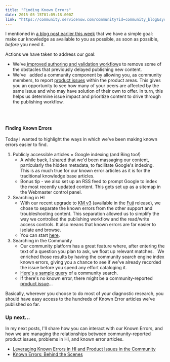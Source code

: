 ```yaml
---
title: "Finding Known Errors"
date: 2015-05-15T01:09:18.000Z
link: "https://community.servicenow.com/community?id=community_blog&sys_id=844d6ee5dbd0dbc01dcaf3231f9619c5"
---
```

<p>I mentioned in <a __default_attr="4232" __jive_macro_name="blogpost" class="jive_macro jive_macro_blogpost" data-orig-content="a blog post earlier this week" href="/community?id=community_blog&sys_id=05cc2265dbd0dbc01dcaf3231f961916" modifiedtitle="true" title="a blog post earlier this week">a blog post earlier this week</a> that we have a simple goal: make our knowledge as available to you as possible, as soon as possible, <em>before</em> you need it.</p><p></p><p>Actions we have taken to address our goal:</p><ul><li>We've<a __default_attr="3999" __jive_macro_name="blogpost" class="jive_macro jive_macro_blogpost" data-orig-content=" improved authoring and validation workflow" href="/community?id=community_blog&sys_id=adcc2265dbd0dbc01dcaf3231f961999" modifiedtitle="true" title=" improved authoring and validation workflow"> improved authoring and validation workflow</a>s to remove some of the obstacles that previously delayed publishing new content.</li><li>We've   added a community component by allowing you, as community members, to report <a __default_attr="4219" __jive_macro_name="blogpost" class="jive_macro jive_macro_blogpost" data-orig-content="product issues" href="/community?id=community_blog&sys_id=e27d6269dbd0dbc01dcaf3231f9619c6" modifiedtitle="true" title="product issues">product issues</a> within the product areas. This gives you an opportunity to see how many of your peers are affected by the same issue and who may have solution of their own to offer. <span class="s1">In turn, this helps us determine issue impact and prioritize content to drive through the publishing workflow.</span></li></ul><p><span style="font-size: 14px; font-family: 'Helvetica Neue';"><br/></span></p><h2><span style="font-size: 14px; font-family: 'Helvetica Neue';">Finding Known Errors</span></h2><p></p><p>Today I wanted to highlight the ways in which we've been making known errors easier to find.</p><ol><li>Publicly accessible articles = Google indexing (and Bing too!)<ul><li>A while back,<a __default_attr="3225" __jive_macro_name="blogpost" class="jive_macro jive_macro_blogpost" data-orig-content=" I shared" href="/community?id=community_blog&sys_id=9acc6265dbd0dbc01dcaf3231f9619ef" modifiedtitle="true" title=" I shared"> I shared</a> that we'd been massaging our content, particularly the hidden metadata, to facilitate Google's indexing.   This is as much true for our known error articles as it is for the traditional knowledge base articles.</li><li>Bonus tip - we also set up an RSS feed to prompt Google to index the most recently updated content. This gets set up as a sitemap in the Webmaster control panel.</li></ul></li><li>Searching in HI<ul><li>With our recent upgrade to <a title="ki.servicenow.com/index.php?title=Knowledge_Management" href="http://wiki.servicenow.com/index.php?title=Knowledge_Management">KM v3</a> (available in the <a __default_attr="3942" __jive_macro_name="blogpost" class="jive_macro jive_macro_blogpost" data-orig-content="Fuji" href="/community?id=community_blog&sys_id=1afd662ddbd0dbc01dcaf3231f96198c" modifiedtitle="true" title="Fuji">Fuji</a> release), we chose to separate the known errors from the other support and troubleshooting content. This separation allowed us to simplify the way we controlled the publishing workflow and the read/write access controls. It also means that known errors are far easier to isolate and browse.</li><li>You can start <a title="i.service-now.com/knowledge_home_launcher.do" href="https://hi.service-now.com/knowledge_home_launcher.do">here</a>.</li></ul></li><li>Searching in the Community<ul><li>Our community platform has a great feature where, after entering the text of a question you plan to ask, we float up relevant matches.   We enriched those results by having the community search engine index known errors, giving you a chance to see if we've already recorded the issue before you spend any effort cataloging it.</li><li><a title="" _jive_internal="true" href="/search.jspa?q=KB*&amp;type=knownissue">Here's a sample query</a> of a community search.</li><li>If there's no known error, there might be a community-reported <a __default_attr="4219" __jive_macro_name="blogpost" class="jive_macro jive_macro_blogpost" data-orig-content="product issue" href="/community?id=community_blog&sys_id=e27d6269dbd0dbc01dcaf3231f9619c6" modifiedtitle="true" title="product issue">product issue</a>...</li></ul></li></ol><p></p><p>Basically, wherever you choose to do most of your diagnostic research, you should have easy access to the hundreds of Known Error articles we've published so far.</p><p></p><h3>Up next...</h3><p></p><p>In my next posts, I'll share how you can interact with our Known Errors, and how we are managing the relationships between community-reported product issues, problems in HI, and known error articles.</p><ul><li><a title="" _jive_internal="true" href="/community?id=community_blog&sys_id=af7da269dbd0dbc01dcaf3231f9619f7">Leveraging Known Errors in HI and Product Issues in the Community</a></li><li><a title="" _jive_internal="true" href="/community?id=community_blog&sys_id=7ecca265dbd0dbc01dcaf3231f961978">Known Errors: Behind the Scenes</a></li></ul>
